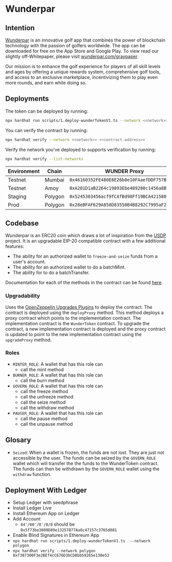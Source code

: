 # Wunderpar

## Intention

<a href="https://wunderpar.com/">Wunderpar</a> is an innovative golf app that combines the power of blockchain technology with the passion of golfers worldwide. The app can be downloaded for free on the App Store and Google Play. To view read our slightly off-Whitepaper, please visit <a href="https://wunderpar.com/graypaper">wunderpar.com/graypaper</a>.

Our mission is to enhance the golf experience for players of all skill levels and ages by offering a unique rewards system, comprehensive golf tools, and access to an exclusive marketplace, incentivizing them to play even more rounds, and earn while doing so.

## Deployments

The token can be deployed by running:

```bash
npx hardhat run scripts/1.deploy-wunderTokenV1.ts --network <<network>>
```

You can verify the contract by running:

```bash
npx hardhat verify --network <<network>> <<contract-address>>
```

Verify the network you've deployed to supports verification by running:
```bash
npx hardhat verify --list-networks
```

| Environment | Chain   | WUNDER Proxy                                 | V1 Implementation                            | DEFAULT_ADMIN                                | MINTER_ROLE                                  |
| ----------- | ------- | -------------------------------------------- | -------------------------------------------- | -------------------------------------------- | -------------------------------------------- |
| Testnet     | Mumbai  | `0x46160352FE480E8E26b0e10FAaefDDF757Ba6Ec4` | `0x099E7B298851F9F2a468385DB6A2E3e90c73e035` | `0xA04703511790408902F71Bb2230c23591c4c54C4` | `0x7D78710570D65b17D860Dd6AC51ECa426cc8Ee9B` |
| Testnet     | Amoy    | `0xA201D1aB2264c19893Ebe489280c1456a8B29EB6`                                           | `0x8A03A5ff393DD6Bf38839ED5547D0D692D6f7b68`                                           | `0xA04703511790408902F71Bb2230c23591c4c54C4` | `0x7D78710570D65b17D860Dd6AC51ECa426cc8Ee9B` |
| Staging     | Polygon | `0x5245303456acf9fCAfBd98Ff19BCA421580087cf` | `0xb7e5F5716c3563a1c410Aa8244A3C63924f1b0E8` | `0xA04703511790408902F71Bb2230c23591c4c54C4` | `0x7D78710570D65b17D860Dd6AC51ECa426cc8Ee9B` |
| Prod        | Polygon | `0x28eBFAF629A858D83550B4B8292C7995aF2E32aa` | `0xc8Ba1B2270017f73e9e9Dc2A50779591D4177A8E` | `0x5f73be3809D89e13257877Aa8c47157c3765d081` | `0x7D78710570D65b17D860Dd6AC51ECa426cc8Ee9B` |

## Codebase

Wunderpar is an ERC20 coin which draws a lot of inspiration from the <a href="https://paxos.com/usdp/">USDP</a> project. It is an upgradable EIP-20 compatible contract with a few additional features:

- The ability for an authorized wallet to `freeze-and-seize` funds from a user's account.
- The ability for an authorized wallet to do a batchMint.
- The ability for to do a batchTransfer.

Documentation for each of the methods in the contract can be found <a href='./docs/index.md'>here</a>.

### Upgradability

Uses the <a href='https://docs.openzeppelin.com/upgrades-plugins/1.x/' >OpenZeppelin Upgrades Plugins</a> to deploy the contract. The contract is deployed using the `deployProxy` method. This method deploys a proxy contract which points to the implementation contract. The implementation contract is the `WunderToken` contract. To upgrade the contract, a new implementation contract is deployed and the proxy contract is updated to point to the new implementation contract using the `upgradeProxy` method.

### Roles

- `MINTER_ROLE`: A wallet that has this role can
  - call the mint method
- `BURNER_ROLE`: A wallet that has this role can
  - call the burn method
- `GOVERN_ROLE`: A wallet that has this role can
  - call the freeze method
  - call the unfreeze method
  - call the seize method
  - call the withdraw method
- `PAUSER_ROLE`: A wallet that has this role can
  - call the pause method
  - call the unpause method

## Glosary

- `Seized`: When a wallet is frozen, the funds are not lost. They are just not accessible by the user. The funds can be seized by the `GOVERN_ROLE` wallet which will transfer the the funds to the WunderToken contract. The funds can then be withdrawn by the `GOVERN_ROLE` wallet using the `withdraw` function.

## Deployment With Ledger

- Setup Ledger with seedphrase
- Install Ledger Live
- Install Ethereum App on Ledger
- Add Account
  - `44'/60'/0'/0/0` should be `0x5f73be3809D89e13257877Aa8c47157c3765d081`
- Enable Blind Signatures in Ethereum App
- `npx hardhat run scripts/1.deploy-wunderTokenV1.ts  --network polygon`
- `npx hardhat verify --network polygon 0xf387300F3e2BEf4cC676D3bCD8bb59265e130e53`
